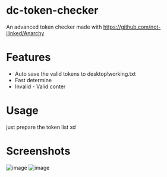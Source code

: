 # dc-token-checker

An advanced token checker made with https://github.com/not-ilinked/Anarchy

# Features

* Auto save the valid tokens to desktop\working.txt
* Fast determine
* Invalid - Valid conter

# Usage

just prepare the token list xd

# Screenshots

![image](https://user-images.githubusercontent.com/85416153/129214450-1e1b33c0-2b41-446e-b44a-1ebc0c37bfff.png)
![image](https://user-images.githubusercontent.com/85416153/129214430-5a2b2547-4275-4742-941b-bcce20fa3773.png)

